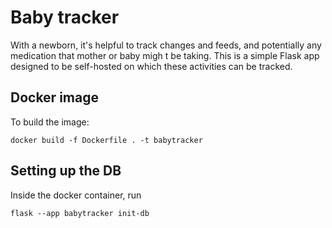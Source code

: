 # Baby tracker

With a newborn, it's helpful to track changes and feeds, and potentially any medication that mother or baby migh t be taking. 
This is a simple Flask app designed to be self-hosted on which these activities can be tracked.

## Docker image

To build the image:

```
docker build -f Dockerfile . -t babytracker
```

## Setting up the DB

Inside the docker container, run 

```
flask --app babytracker init-db
```
